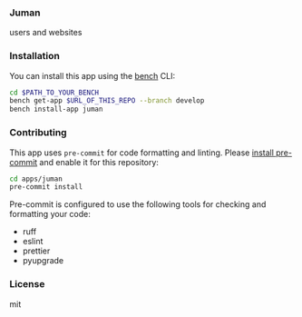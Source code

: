 ### Juman

users and websites

### Installation

You can install this app using the [bench](https://github.com/frappe/bench) CLI:

```bash
cd $PATH_TO_YOUR_BENCH
bench get-app $URL_OF_THIS_REPO --branch develop
bench install-app juman
```

### Contributing

This app uses `pre-commit` for code formatting and linting. Please [install pre-commit](https://pre-commit.com/#installation) and enable it for this repository:

```bash
cd apps/juman
pre-commit install
```

Pre-commit is configured to use the following tools for checking and formatting your code:

- ruff
- eslint
- prettier
- pyupgrade

### License

mit
